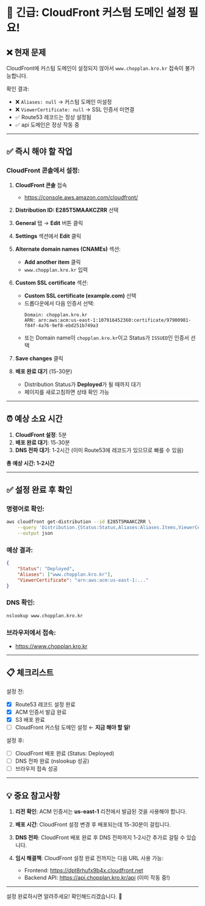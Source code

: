 # 🚨 긴급: CloudFront 커스텀 도메인 설정 필요!

## ❌ 현재 문제

CloudFront에 커스텀 도메인이 설정되지 않아서 `www.chopplan.kro.kr` 접속이 불가능합니다.

확인 결과:
- ❌ `Aliases: null` → 커스텀 도메인 미설정
- ❌ `ViewerCertificate: null` → SSL 인증서 미연결
- ✅ Route53 레코드는 정상 설정됨
- ✅ api 도메인은 정상 작동 중

---

## ✅ 즉시 해야 할 작업

### CloudFront 콘솔에서 설정:

1. **CloudFront 콘솔** 접속
   - https://console.aws.amazon.com/cloudfront/

2. **Distribution ID: E285T5MAAKCZRR** 선택

3. **General** 탭 → **Edit** 버튼 클릭

4. **Settings** 섹션에서 **Edit** 클릭

5. **Alternate domain names (CNAMEs)** 섹션:
   - **Add another item** 클릭
   - `www.chopplan.kro.kr` 입력

6. **Custom SSL certificate** 섹션:
   - **Custom SSL certificate (example.com)** 선택
   - 드롭다운에서 다음 인증서 선택:
     ```
     Domain: chopplan.kro.kr
     ARN: arn:aws:acm:us-east-1:107916452360:certificate/97900981-f84f-4a76-9ef8-ebd251b749a3
     ```
   - 또는 Domain name이 `chopplan.kro.kr`이고 Status가 `ISSUED`인 인증서 선택

7. **Save changes** 클릭

8. **배포 완료 대기** (15-30분)
   - Distribution Status가 **Deployed**가 될 때까지 대기
   - 페이지를 새로고침하면 상태 확인 가능

---

## ⏰ 예상 소요 시간

1. **CloudFront 설정**: 5분
2. **배포 완료 대기**: 15-30분
3. **DNS 전파 대기**: 1-2시간 (이미 Route53에 레코드가 있으므로 빠를 수 있음)

**총 예상 시간: 1-2시간**

---

## ✅ 설정 완료 후 확인

### 명령어로 확인:
```bash
aws cloudfront get-distribution --id E285T5MAAKCZRR \
    --query 'Distribution.{Status:Status,Aliases:Aliases.Items,ViewerCertificate:ViewerCertificate.Certificate}' \
    --output json
```

### 예상 결과:
```json
{
    "Status": "Deployed",
    "Aliases": ["www.chopplan.kro.kr"],
    "ViewerCertificate": "arn:aws:acm:us-east-1:..."
}
```

### DNS 확인:
```bash
nslookup www.chopplan.kro.kr
```

### 브라우저에서 접속:
- https://www.chopplan.kro.kr

---

## 📋 체크리스트

설정 전:
- [x] Route53 레코드 설정 완료
- [x] ACM 인증서 발급 완료
- [x] S3 배포 완료
- [ ] CloudFront 커스텀 도메인 설정 ← **지금 해야 할 일!**

설정 후:
- [ ] CloudFront 배포 완료 (Status: Deployed)
- [ ] DNS 전파 완료 (nslookup 성공)
- [ ] 브라우저 접속 성공

---

## 💡 중요 참고사항

1. **리전 확인**: ACM 인증서는 **us-east-1** 리전에서 발급된 것을 사용해야 합니다.

2. **배포 시간**: CloudFront 설정 변경 후 배포되는데 15-30분이 걸립니다.

3. **DNS 전파**: CloudFront 배포 완료 후 DNS 전파까지 1-2시간 추가로 걸릴 수 있습니다.

4. **임시 해결책**: CloudFront 설정 완료 전까지는 다음 URL 사용 가능:
   - Frontend: https://dpt8rhufx9b4x.cloudfront.net
   - Backend API: https://api.chopplan.kro.kr/api (이미 작동 중!)

---

설정 완료하시면 알려주세요! 확인해드리겠습니다. 🚀

